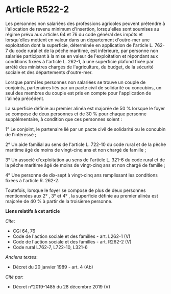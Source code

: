 # Article R522-2

Les personnes non salariées des professions agricoles peuvent prétendre à l'allocation de revenu minimum d'insertion,
lorsqu'elles sont soumises au régime prévu aux articles 64 et 76 du code général des impôts et lorsqu'elles mettent en valeur
dans un département d'outre-mer une exploitation dont la superficie, déterminée en application de l'article L. 762-7 du code
rural et de la pêche maritime, est inférieure, par personne non salariée participant à la mise en valeur de l'exploitation et
répondant aux conditions fixées à l'article L. 262-1, à une superficie plafond fixée par arrêté des ministres chargés de
l'agriculture, du budget, de la sécurité sociale et des départements d'outre-mer.

Lorsque parmi les personnes non salariées se trouve un couple de conjoints, partenaires liés par un pacte civil de solidarité
ou concubins, un seul des membres du couple est pris en compte pour l'application de l'alinéa précédent.

La superficie définie au premier alinéa est majorée de 50 % lorsque le foyer se compose de deux personnes et de 30 % pour
chaque personne supplémentaire, à condition que ces personnes soient :

1° Le conjoint, le partenaire lié par un pacte civil de solidarité ou le concubin de l'intéressé ;

2° Un aide familial au sens de l'article L. 722-10 du code rural et de la pêche maritime âgé de moins de vingt-cinq ans et
non chargé de famille ;

3° Un associé d'exploitation au sens de l'article L. 321-6 du code rural et de la pêche maritime âgé de moins de vingt-cinq
ans et non chargé de famille ;

4° Une personne de dix-sept à vingt-cinq ans remplissant les conditions fixées à l'article R. 262-2.

Toutefois, lorsque le foyer se compose de plus de deux personnes mentionnées aux 2° , 3° et 4° , la superficie définie au
premier alinéa est majorée de 40 % à partir de la troisième personne.

**Liens relatifs à cet article**

_Cite_:

  - CGI 64, 76
  - Code de l'action sociale et des familles - art. L262-1 (V)
  - Code de l'action sociale et des familles - art. R262-2 (V)
  - Code rural L762-7, L722-10, L321-6

_Anciens textes_:

  - Décret du 20 janvier 1989 - art. 4 (Ab)

_Cité par_:

  - Décret n°2019-1485 du 28 décembre 2019 (V)
